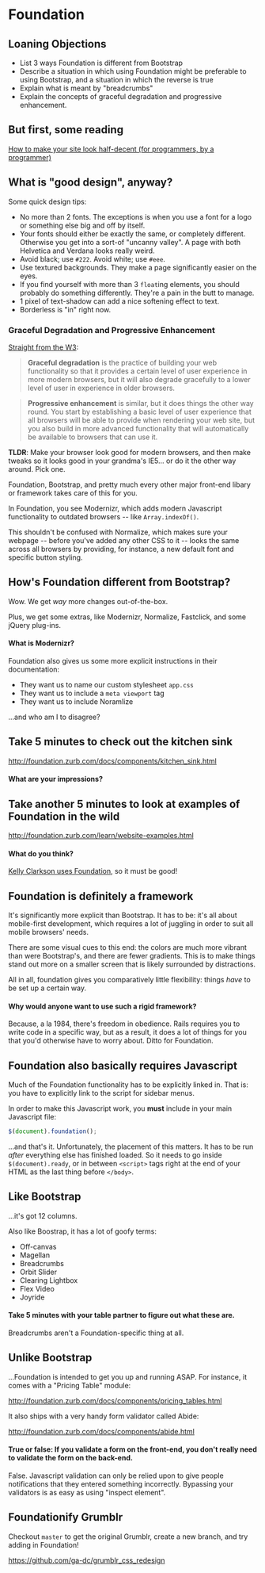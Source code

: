 # Foundation

## Loaning Objections
- List 3 ways Foundation is different from Bootstrap
- Describe a situation in which using Foundation might be preferable to using Bootstrap, and a situation in which the reverse is true
- Explain what is meant by "breadcrumbs"
- Explain the concepts of graceful degradation and progressive enhancement.

## But first, some reading

[How to make your site look half-decent (for programmers, by a programmer)](https://24ways.org/2012/how-to-make-your-site-look-half-decent)

## What is "good design", anyway?

Some quick design tips:
- No more than 2 fonts. The exceptions is when you use a font for a logo or something else big and off by itself.
- Your fonts should either be exactly the same, or completely different. Otherwise you get into a sort-of "uncanny valley". A page with both Helvetica and Verdana looks really weird.
- Avoid black; use `#222`. Avoid white; use `#eee`.
- Use textured backgrounds. They make a page significantly easier on the eyes.
- If you find yourself with more than 3 `float`ing elements, you should probably do something differently. They're a pain in the butt to manage.
- 1 pixel of text-shadow can add a nice softening effect to text.
- Borderless is "in" right now.

### Graceful Degradation and Progressive Enhancement

[Straight from the W3](http://www.w3.org/wiki/Graceful_degradation_versus_progressive_enhancement):

> **Graceful degradation** is the practice of building your web functionality so that it provides a certain level of user experience in more modern browsers, but it will also degrade gracefully to a lower level of user in experience in older browsers.

> **Progressive enhancement** is similar, but it does things the other way round. You start by establishing a basic level of user experience that all browsers will be able to provide when rendering your web site, but you also build in more advanced functionality that will automatically be available to browsers that can use it.

**TLDR**: Make your browser look good for modern browsers, and then make tweaks so it looks good in your grandma's IE5... or do it the other way around. Pick one.

Foundation, Bootstrap, and pretty much every other major front-end libary or framework takes care of this for you.

In Foundation, you see Modernizr, which adds modern Javascript functionality to outdated browsers -- like `Array.indexOf()`.

This shouldn't be confused with Normalize, which makes sure your webpage -- before you've added any other CSS to it -- looks the same across all browsers by providing, for instance, a new default font and specific button styling.

## How's Foundation different from Bootstrap?

Wow. We get *way* more changes out-of-the-box.

Plus, we get some extras, like Modernizr, Normalize, Fastclick, and some jQuery plug-ins.

#### What is Modernizr?

Foundation also gives us some more explicit instructions in their documentation:

- They want us to name our custom stylesheet `app.css`
- They want us to include a `meta viewport` tag
- They want us to include Noramlize

...and who am I to disagree?

## Take 5 minutes to check out the kitchen sink

http://foundation.zurb.com/docs/components/kitchen_sink.html

#### What are your impressions?

## Take another 5 minutes to look at examples of Foundation in the wild

http://foundation.zurb.com/learn/website-examples.html

#### What do you think?

[Kelly Clarkson uses Foundation](http://www.kellyclarkson.com/us/), so it must be good!

## Foundation is definitely a framework

It's significantly more explicit than Bootstrap. It has to be: it's all about mobile-first development, which requires a lot of juggling in order to suit all mobile browsers' needs.

There are some visual cues to this end: the colors are much more vibrant than were Bootstrap's, and there are fewer gradients. This is to make things stand out more on a smaller screen that is likely surrounded by distractions.

All in all, foundation gives you comparatively little flexibility: things *have* to be set up a certain way.

#### Why would anyone want to use such a rigid framework?

Because, a la 1984, there's freedom in obedience. Rails requires you to write code in a specific way, but as a result, it does a lot of things for you that you'd otherwise have to worry about. Ditto for Foundation.

## Foundation also basically requires Javascript

Much of the Foundation functionality has to be explicitly linked in. That is: you have to explicitly link to the script for sidebar menus.

In order to make this Javascript work, you **must** include in your main Javascript file:

```js
$(document).foundation();
```

...and that's it. Unfortunately, the placement of this matters. It has to be run *after* everything else has finished loaded. So it needs to go inside `$(document).ready`, or in between `<script>` tags right at the end of your HTML as the last thing before `</body>`.

## Like Bootstrap

...it's got 12 columns.

Also like Boostrap, it has a lot of goofy terms:

- Off-canvas
- Magellan
- Breadcrumbs
- Orbit Slider
- Clearing Lightbox
- Flex Video
- Joyride

#### Take 5 minutes with your table partner to figure out what these are.

Breadcrumbs aren't a Foundation-specific thing at all.

## Unlike Bootstrap

...Foundation is intended to get you up and running ASAP. For instance, it comes with a "Pricing Table" module:

http://foundation.zurb.com/docs/components/pricing_tables.html

It also ships with a very handy form validator called Abide:

http://foundation.zurb.com/docs/components/abide.html

#### True or false: If you validate a form on the front-end, you don't really need to validate the form on the back-end.

False. Javascript validation can only be relied upon to give people notifications that they entered something incorrectly. Bypassing your validators is as easy as using "inspect element".

## Foundationify Grumblr

Checkout `master` to get the original Grumblr, create a new branch, and try adding in Foundation!

https://github.com/ga-dc/grumblr_css_redesign
